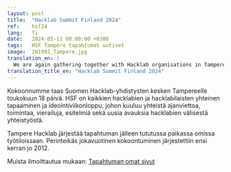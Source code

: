 ```yaml
---
layout: post
title:  "Hacklab Summit Finland 2024"
ref:    hsf24
lang:   fi
date:   2024-05-11 00:00:00 +0300
tags:   HSF Tampere tapahtumat uutiset
image:  201901_Tampere.jpg
translation_en: |
  We are again gathering together with Hacklab organisations in Tampere in April 2024. HSF is an event for all hacklabs and every hacklab member, where we spend time with each other, visit places, listen to presentations and make plans for co-operation. Tampere Hacklab organises the event in their workspace. The traditional annual meeting first started in 2012. Event page: https://tampere.hacklab.fi/pages/hsf24/
translation_title_en: "Hacklab Summit Finland 2024"
---
```

Kokoonnumme taas Suomen Hacklab-yhdistysten kesken Tampereelle toukokuun 18 päivä. HSF on kaikkien hacklabien ja hacklabilaisten yhteinen tapaaminen ja ideointiviikonloppu, johon kuuluu yhteistä ajanviettoa, toimintaa, vierailuja, esitelmiä sekä uusia avauksia hacklabien välisestä yhteistyöstä.

Tampere Hacklab järjestää tapahtuman jälleen tututussa paikassa omissa työtiloissaan. Perinteikäs jokavuotinen kokoontuminen järjestettiin ensi kerran jo 2012.

Muista ilmoittautua mukaan: [Tapahtuman omat sivut](https://tampere.hacklab.fi/pages/hsf24/)
